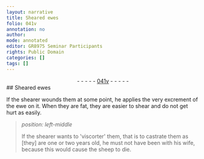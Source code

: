 ```yaml
---
layout: narrative
title: Sheared ewes
folio: 041v
annotation: no
author:
mode: annotated
editor: GR8975 Seminar Participants
rights: Public Domain
categories: []
tags: []
---
```


 <div class="folio" align="center">- - - - - <a href="http://gallica.bnf.fr/ark:/12148/btv1b10500001g/f88.image" target="_blank">041v</a> - - - - - </div> 
## Sheared ewes

 
If the shearer wounds them at some point, he applies the very excrement of the ewe on it. When they are fat, they are easier to shear and do not get hurt as easily.
 
> *position: left-middle*
> 
> If the shearer wants to 'viscorter' them, that is to castrate them as [they] are one or two years old, he must not have been with his wife, because this would cause the sheep to die.
 